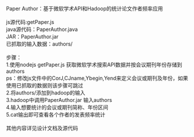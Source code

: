 Paper Author：基于微软学术API和Hadoop的统计论文作者频率应用<br>
<br>
js源代码:getPaper.js<br>
java源代码：PaperAuthor.java<br>
JAR：PaperAuthor.jar<br>
已抓取的输入数据：authors/<br>
<br>
步骤：<br>
1.使用nodejs getPaper.js 获取微软学术搜索API数据并按会议期刊年份存储到authors<br>
   ps：修改js文件中的CorJ,CJname,Ybegin,Yend来定义会议或期刊及年份，如果使用已抓取的数据则该步骤可跳过<br>
2.将authors/添加到hadoop的输入<br>
3.hadoop中调用PaperAuthor.jar 输入authors<br>
4.输入想要统计的会议或期刊简称、年份区间<br>
5.cat输出即可查看各个作者的发表频率统计<br>
<br>
其他内容详见设计文档及源代码
